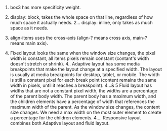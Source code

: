 1. box3 has more specificity weight.

2. display: block, takes the whole space on that line, regardless of how much space it actually needs.
2... display: inline, only takes as much space as it needs.

3. align-items uses the cross-axis (align-? means cross axis, main-? means main axis).

4. Fixed layout looks the same when the window size changes, the pixel width is constant, all items pixels remain constant (contant's width doesn't stretch or shrink).
4.. Adaptive layout has some media breakpoints that make the layout change at a specified width. The layout is usually at media breakpoints for desktop, tablet, or mobile. The width is still a constant pixel for each break point (content remains the same width in pixels, until it reaches a breakpoint).
4...& 5 Fluid layout has widths that are not a constant pixel width, the widths are a percentage of the parent body width. The parent body has a maximum width, and the children elements have a percentage of width that references the maximum width of the parent. As the window size changes, the content size changes. We need a max width on the most outer element to create a percentage for the children elements.
4.... Responsive layout combines both Adaptive layout and fluid layout.

